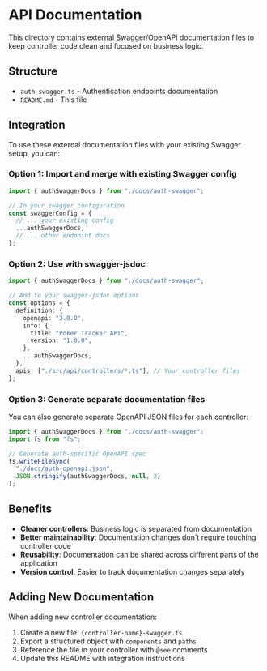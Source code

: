 # API Documentation

This directory contains external Swagger/OpenAPI documentation files to keep controller code clean and focused on business logic.

## Structure

- `auth-swagger.ts` - Authentication endpoints documentation
- `README.md` - This file

## Integration

To use these external documentation files with your existing Swagger setup, you can:

### Option 1: Import and merge with existing Swagger config

```typescript
import { authSwaggerDocs } from "./docs/auth-swagger";

// In your swagger configuration
const swaggerConfig = {
  // ... your existing config
  ...authSwaggerDocs,
  // ... other endpoint docs
};
```

### Option 2: Use with swagger-jsdoc

```typescript
import { authSwaggerDocs } from "./docs/auth-swagger";

// Add to your swagger-jsdoc options
const options = {
  definition: {
    openapi: "3.0.0",
    info: {
      title: "Poker Tracker API",
      version: "1.0.0",
    },
    ...authSwaggerDocs,
  },
  apis: ["./src/api/controllers/*.ts"], // Your controller files
};
```

### Option 3: Generate separate documentation files

You can also generate separate OpenAPI JSON files for each controller:

```typescript
import { authSwaggerDocs } from "./docs/auth-swagger";
import fs from "fs";

// Generate auth-specific OpenAPI spec
fs.writeFileSync(
  "./docs/auth-openapi.json",
  JSON.stringify(authSwaggerDocs, null, 2)
);
```

## Benefits

- **Cleaner controllers**: Business logic is separated from documentation
- **Better maintainability**: Documentation changes don't require touching controller code
- **Reusability**: Documentation can be shared across different parts of the application
- **Version control**: Easier to track documentation changes separately

## Adding New Documentation

When adding new controller documentation:

1. Create a new file: `{controller-name}-swagger.ts`
2. Export a structured object with `components` and `paths`
3. Reference the file in your controller with `@see` comments
4. Update this README with integration instructions
